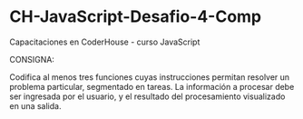# CH-JavaScript-Desafio-4-Comp
Capacitaciones en CoderHouse - curso JavaScript

CONSIGNA:

Codifica al menos tres funciones cuyas instrucciones permitan resolver un problema particular, segmentado en tareas. La información a procesar debe ser ingresada por el usuario, y el resultado del procesamiento visualizado en una salida.
